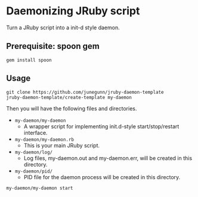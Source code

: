 Daemonizing JRuby script
========================

Turn a JRuby script into a init-d style daemon.

Prerequisite: spoon gem
-----------------------

```
gem install spoon
```

Usage
-----

```
git clone https://github.com/junegunn/jruby-daemon-template
jruby-daemon-template/create-template my-daemon
```

Then you will have the following files and directories.

- `my-daemon/my-daemon`
  - A wrapper script for implementing init.d-style start/stop/restart interface.
- `my-daemon/my-daemon.rb`
  - This is your main JRuby script.
- `my-daemon/log/`
  - Log files, my-daemon.out and my-daemon.err, will be created in this directory.
- `my-daemon/pid/`
  - PID file for the daemon process will be created in this directory.

```
my-daemon/my-daemon start
```

